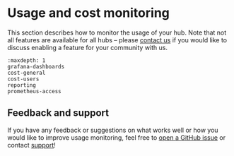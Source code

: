 # Usage and cost monitoring

This section describes how to monitor the usage of your hub. Note that not all features are available for all hubs – please [contact us](/support) if you would like to discuss enabling a feature for your community with us.

```{toctree}
:maxdepth: 1
grafana-dashboards
cost-general
cost-users
reporting
prometheus-access
```

## Feedback and support

If you have any feedback or suggestions on what works well or how you would like to improve usage monitoring, feel free to [open a GitHub issue](https://github.com/2i2c-org/jupyterhub-cost-monitoring/issues/new) or contact [support](/support.md)!
